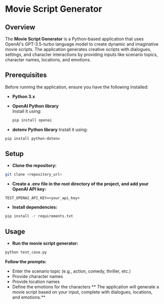 # Movie Script Generator

## Overview

The **Movie Script Generator** is a Python-based application that uses OpenAI's GPT-3.5-turbo language model to create dynamic and imaginative movie scripts. The application generates creative scripts with dialogues, settings, and character interactions by providing inputs like scenario topics, character names, locations, and emotions.

## Prerequisites

Before running the application, ensure you have the following installed:

- **Python 3.x**
- **OpenAI Python library**  
  Install it using:

  ```bash
  pip install openai
  ```

 - **dotenv Python library**
Install it using:

```bash
pip install python-dotenv
```
## Setup
- **Clone the repository:**

```bash
git clone <repository_url>
```
- **Create a .env file in the root directory of the project, and add your OpenAI API key:**

```env
TEST_OPENAI_API_KEY=<your_api_key>
```
- **Install dependencies:**

```bash
pip install -r requirements.txt
```
## Usage
- **Run the movie script generator:**

```bash
python test_case.py
```
**Follow the prompts:**

- Enter the scenario topic (e.g., action, comedy, thriller, etc.)
- Provide character names
- Provide location names
- Define the emotions for the characters
** The application will generate a movie script based on your input, complete with dialogues, locations, and emotions.**
